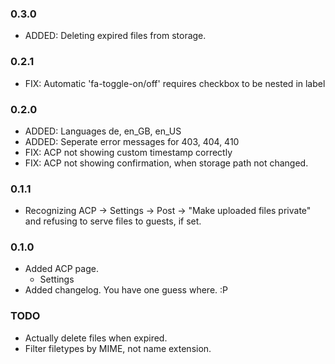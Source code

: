 ### 0.3.0
  - ADDED: Deleting expired files from storage.

### 0.2.1
  - FIX: Automatic 'fa-toggle-on/off' requires checkbox to be nested in label

### 0.2.0
  - ADDED: Languages de, en_GB, en_US
  - ADDED: Seperate error messages for 403, 404, 410
  - FIX: ACP not showing custom timestamp correctly
  - FIX: ACP not showing confirmation, when storage path not changed.

### 0.1.1
  - Recognizing ACP -> Settings -> Post -> "Make uploaded files private" and refusing to serve files to guests, if set.

### 0.1.0
  - Added ACP page.
    - Settings
  - Added changelog. You have one guess where. :P


### TODO
  - Actually delete files when expired.
  - Filter filetypes by MIME, not name extension.
